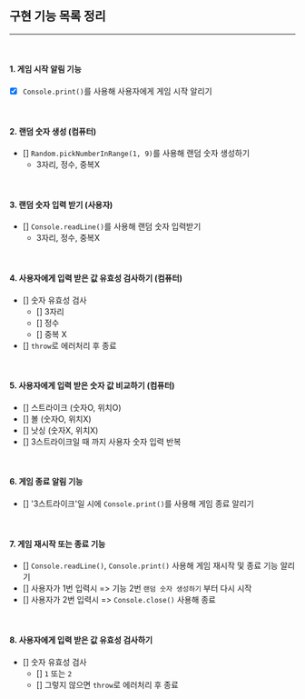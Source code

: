 ## 구현 기능 목록 정리

---

<br />

#### 1. 게임 시작 알림 기능

- [x] `Console.print()`를 사용해 사용자에게 게임 시작 알리기

<br />

#### 2. 랜덤 숫자 생성 (컴퓨터)

- [] `Random.pickNumberInRange(1, 9)`를 사용해 랜덤 숫자 생성하기
  - 3자리, 정수, 중복X

<br />

#### 3. 랜덤 숫자 입력 받기 (사용자)

- [] `Console.readLine()`를 사용해 랜덤 숫자 입력받기
  - 3자리, 정수, 중복X

<br />

#### 4. 사용자에게 입력 받은 값 유효성 검사하기 (컴퓨터)

- [] 숫자 유효성 검사
  - [] 3자리
  - [] 정수
  - [] 중복 X
- [] `throw`로 에러처리 후 종료

<br />

#### 5. 사용자에게 입력 받은 숫자 값 비교하기 (컴퓨터)

- [] 스트라이크 (숫자O, 위치O)
- [] 볼 (숫자O, 위치X)
- [] 낫싱 (숫자X, 위치X)
- [] 3스트라이크일 때 까지 사용자 숫자 입력 반복

<br />

#### 6. 게임 종료 알림 기능

- [] '3스트라이크'일 시에 `Console.print()`를 사용해 게임 종료 알리기

<br />

#### 7. 게임 재시작 또는 종료 기능

- [] `Console.readLine()`, `Console.print()` 사용해 게임 재시작 및 종료 기능 알리기
- [] 사용자가 1번 입력시 => 기능 2번 `랜덤 숫자 생성하기` 부터 다시 시작
- [] 사용자가 2번 입력시 => `Console.close()` 사용해 종료

<br />

#### 8. 사용자에게 입력 받은 값 유효성 검사하기

- [] 숫자 유효성 검사
  - [] `1` 또는 `2`
  - [] 그렇지 않으면 `throw`로 에러처리 후 종료
